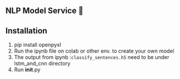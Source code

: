 ## NLP Model Service 🧠 
## Installation
1. pip install openpyxl
2. Run the ipynb file on colab or other env. to create your own model
3. The output from ipynb :`classify_sentences.h5` need to be under lstm_and_cnn directory
4. Run __init__.py

